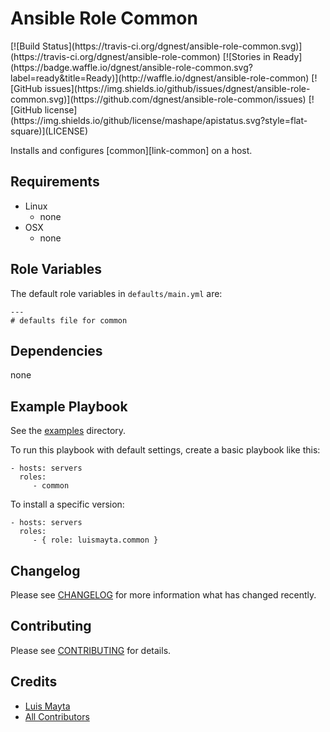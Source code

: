 # Ansible Role Common

<span class="badges" align="center">
[![Build Status](https://travis-ci.org/dgnest/ansible-role-common.svg)](https://travis-ci.org/dgnest/ansible-role-common)
[![Stories in Ready](https://badge.waffle.io/dgnest/ansible-role-common.svg?label=ready&title=Ready)](http://waffle.io/dgnest/ansible-role-common)
[![GitHub issues](https://img.shields.io/github/issues/dgnest/ansible-role-common.svg)](https://github.com/dgnest/ansible-role-common/issues)
[![GitHub license](https://img.shields.io/github/license/mashape/apistatus.svg?style=flat-square)](LICENSE)
</span>


Installs and configures [common][link-common] on a host.

## Requirements

 - Linux
   - none
 - OSX
   - none


## Role Variables

The default role variables in `defaults/main.yml` are:

    ---
    # defaults file for common


## Dependencies

none

## Example Playbook

See the [examples](./examples/) directory.

To run this playbook with default settings, create a basic playbook like this:

    - hosts: servers
      roles:
         - common

To install a specific version:

    - hosts: servers
      roles:
         - { role: luismayta.common }


## Changelog

Please see [CHANGELOG](CHANGELOG.md) for more information what has changed recently.

## Contributing

Please see [CONTRIBUTING](CONTRIBUTING.md) for details.

## Credits

- [Luis Mayta][link-luis]
- [All Contributors][link-contributors]


<!-- Other -->

[link-luis]: https://github.com/luismayta
[link-contributors]: contributors
